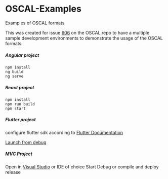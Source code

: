 # OSCAL-Examples
Examples of OSCAL formats

This was created for issue [606](https://github.com/usnistgov/OSCAL/issues/606) on the OSCAL repo to have a multiple sample development environments to demonstrate the usage of the OSCAL formats.

##### Angular project 
```
npm install
ng build
ng serve
```

##### React project
```
npm install
npm run build
npm start
```

##### Flutter project
configure flutter sdk according to [Flutter Documentation](https://flutter.dev/docs/get-started/install)

[Launch from debug](https://flutter.dev/docs/get-started/test-drive)

##### MVC Project
Open in [Visual Studio](https://visualstudio.microsoft.com/thank-you-downloading-visual-studio/?sku=Community&rel=16) or IDE of choice
Start Debug or compile and deploy release
